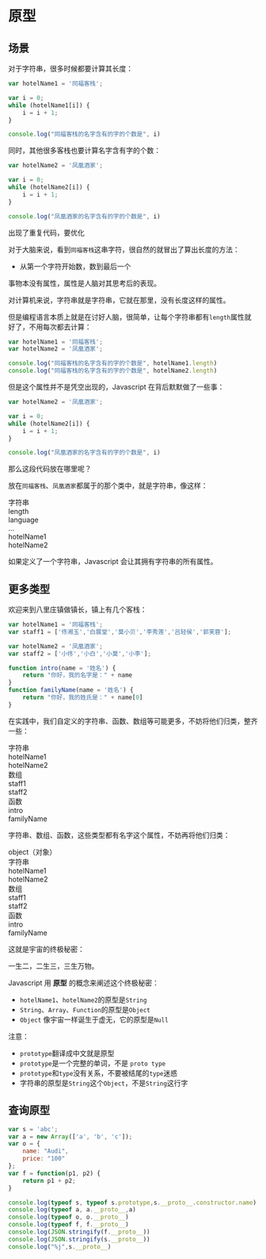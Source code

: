 # 原型

## 场景

对于字符串，很多时候都要计算其长度：

<div class="run"></div>

```javaScript
var hotelName1 = '同福客栈';

var i = 0;
while (hotelName1[i]) {
    i = i + 1;
}

console.log("同福客栈的名字含有的字的个数是", i)
```

同时，其他很多客栈也要计算名字含有字的个数：

<div class="run"></div>

```javaScript
var hotelName2 = '凤凰酒家';

var i = 0;
while (hotelName2[i]) {
    i = i + 1;
}

console.log("凤凰酒家的名字含有的字的个数是", i)
```

<div class="banner">出现了重复代码，要优化</div>

对于大脑来说，看到`同福客栈`这串字符，很自然的就冒出了算出长度的方法：

- 从第一个字符开始数，数到最后一个

事物本没有属性，属性是人脑对其思考后的表现。

对计算机来说，字符串就是字符串，它就在那里，没有长度这样的属性。

但是编程语言本质上就是在讨好人脑，很简单，让每个字符串都有`length`属性就好了，不用每次都去计算：

<div class="run"></div>

```javaScript
var hotelName1 = '同福客栈';
var hotelName2 = '凤凰酒家';

console.log("同福客栈的名字含有的字的个数是", hotelName1.length)
console.log("同福客栈的名字含有的字的个数是", hotelName2.length)
```

但是这个属性并不是凭空出现的，Javascript 在背后默默做了一些事：

```javaScript
var hotelName2 = '凤凰酒家';

var i = 0;
while (hotelName2[i]) {
    i = i + 1;
}

console.log("凤凰酒家的名字含有的字的个数是", i)
```

那么这段代码放在哪里呢？

放在`同福客栈`、`凤凰酒家`都属于的那个类中，就是字符串，像这样：

<div class="bg-cyan flex flex-row gap-4 justify-center p-4">
    <div class="flex flex-col gap-2 bg-cyan p-4 pt-0">
        <div class="brick-yellow px-4 mb-4 flex flex-col">
            <div class="text-center">字符串</div>
            <div class="flex bg-cyan flex-row gap-4 p-2">
                <div class="brick px-4">length</div>
                <div class="brick px-4">language</div>
                <div class="brick px-4">...</div>
            </div>
        </div>
        <div class="brick">hotelName1</div>
        <div class="brick">hotelName2</div>
    </div>
</div>

如果定义了一个字符串，Javascript 会让其拥有字符串的所有属性。

## 更多类型

欢迎来到八里庄镇做镇长，镇上有几个客栈：

<div class="run"></div>

```javaScript
var hotelName1 = '同福客栈';
var staff1 = ['佟湘玉','白展堂','莫小贝','李秀莲','吕轻侯','郭芙蓉'];

var hotelName2 = '凤凰酒家';
var staff2 = ['小佟','小白','小莫','小李'];

function intro(name = '姓名') {
    return "你好，我的名字是：" + name
}
function familyName(name = '姓名') {
    return "你好，我的姓氏是：" + name[0]
}
```

在实践中，我们自定义的字符串、函数、数组等可能更多，不妨将他们归类，整齐一些：

<div class="bg-cyan flex flex-row gap-4 justify-center p-4">
    <div class="flex flex-col gap-2 bg-cyan p-4 pt-0">
        <div class="brick-yellow px-4 mb-4">字符串</div>
        <div class="brick">hotelName1</div>
        <div class="brick">hotelName2</div>
    </div>
    <div class="flex flex-col gap-2 bg-cyan p-4 pt-0">
        <div class="brick-yellow px-4 mb-4">数组</div>
        <div class="brick">staff1</div>
        <div class="brick">staff2</div>
    </div>
    <div class="flex flex-col gap-2 bg-cyan p-4 pt-0">
        <div class="brick-yellow px-4 mb-4">函数</div>
        <div class="brick">intro</div>
        <div class="brick">familyName</div>
    </div>
</div>

字符串、数组、函数，这些类型都有名字这个属性，不妨再将他们归类：

<div class="bg-cyan flex flex-col">
    <div class="text-center bg-yellow">object（对象）</div>
    <div class="bg-cyan flex flex-row gap-4 justify-center p-4">
    <div class="flex flex-col gap-2 bg-cyan p-4 pt-0">
        <div class="brick-yellow px-4 mb-4">字符串</div>
        <div class="brick">hotelName1</div>
        <div class="brick">hotelName2</div>
    </div>
    <div class="flex flex-col gap-2 bg-cyan p-4 pt-0">
        <div class="brick-yellow px-4 mb-4">数组</div>
        <div class="brick">staff1</div>
        <div class="brick">staff2</div>
    </div>
    <div class="flex flex-col gap-2 bg-cyan p-4 pt-0">
        <div class="brick-yellow px-4 mb-4">函数</div>
        <div class="brick">intro</div>
        <div class="brick">familyName</div>
    </div>
</div>
</div>

这就是宇宙的终极秘密：

一生二，二生三，三生万物。

Javascript 用 **原型** 的概念来阐述这个终极秘密：

- `hotelName1`、`hotelName2`的原型是`String`
- `String`、`Array`、`Function`的原型是`Object`
- `Object` 像宇宙一样诞生于虚无，它的原型是`Null`

注意：

- `prototype`翻译成中文就是原型
- `prototype`是一个完整的单词，不是 `proto type`
- `prototype`和`type`没有关系，不要被结尾的`type`迷惑
- 字符串的原型是`String`这个`Object`，不是`String`这行字

## 查询原型

<div class="run"></div>

```javaScript
var s = 'abc';
var a = new Array(['a', 'b', 'c']);
var o = {
    name: "Audi",
    price: "100"
};
var f = function(p1, p2) {
    return p1 + p2;
}

console.log(typeof s, typeof s.prototype,s.__proto__.constructor.name)
console.log(typeof a, a.__proto__,a)
console.log(typeof o, o.__proto__)
console.log(typeof f, f.__proto__)
console.log(JSON.stringify(f.__proto__))
console.log(JSON.stringify(s.__proto__))
console.log("%j",s.__proto__)
```
